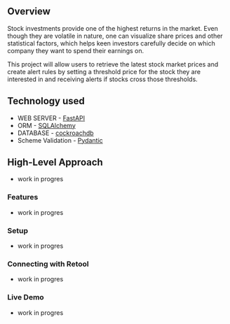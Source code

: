 ## Overview 
Stock investments provide one of the highest returns in the market. Even though they 
are volatile in nature, one can visualize share prices and other statistical factors, 
which helps keen investors carefully decide on which company they want to spend their 
earnings on.

This project will allow users to retrieve the latest stock market prices and create 
alert rules by setting a threshold price for the stock they are interested in and 
receiving alerts if stocks cross those thresholds.

## Technology used

- WEB SERVER - [FastAPI](https://fastapi.tiangolo.com/)
- ORM - [SQLAlchemy](https://fastapi.tiangolo.com/advanced/async-sql-databases/?h=sqlalchemy#import-and-set-up-sqlalchemy)
- DATABASE -  [cockroachdb](https://www.cockroachlabs.com/)
- Scheme Validation - [Pydantic](https://fastapi.tiangolo.com/tutorial/body-nested-models/)


## High-Level Approach
- work in progres

### Features
- work in progres

### Setup
- work in progres

### Connecting with Retool
- work in progres

### Live Demo
- work in progres

